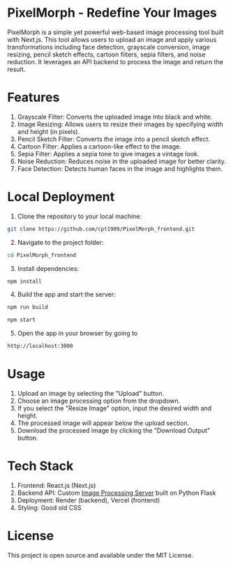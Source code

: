 # PixelMorph - Redefine Your Images

PixelMorph is a simple yet powerful web-based image processing tool built with Next.js. This tool allows users to upload an image and apply various transformations including face detection, grayscale conversion, image resizing, pencil sketch effects, cartoon filters, sepia filters, and noise reduction. It leverages an API backend to process the image and return the result.

# Features
1. Grayscale Filter: Converts the uploaded image into black and white.
2. Image Resizing: Allows users to resize their images by specifying width and height (in pixels).
3. Pencil Sketch Filter: Converts the image into a pencil sketch effect.
4. Cartoon Filter: Applies a cartoon-like effect to the image.
5. Sepia Filter: Applies a sepia tone to give images a vintage look.
6. Noise Reduction: Reduces noise in the uploaded image for better clarity.
7. Face Detection: Detects human faces in the image and highlights them.

# Local Deployment
1. Clone the repository to your local machine:

```bash
git clone https://github.com/cpt1909/PixelMorph_frontend.git
```

2. Navigate to the project folder:

```bash
cd PixelMorph_frontend
```

3. Install dependencies:

```bash
npm install
```

4. Build the app and start the server:

```bash
npm run build
```

```bash
npm start
```

5. Open the app in your browser by going to

```bash
http://localhost:3000
```

# Usage
1. Upload an image by selecting the "Upload" button.
2. Choose an image processing option from the dropdown.
3. If you select the "Resize Image" option, input the desired width and height.
4. The processed image will appear below the upload section.
5. Download the processed image by clicking the "Download Output" button.

# Tech Stack
1. Frontend: React.js (Next.js)
2. Backend API: Custom [Image Processing Server](https://github.com/cpt1909/PixelMorph_backend) built on Python Flask
4. Deployment: Render (backend), Vercel (frontend)
3. Styling: Good old CSS

# License
This project is open source and available under the MIT License.
<!--
# Contributing
Feel free to fork this repository, submit issues, and create pull requests. Contributions are welcome!
-->
